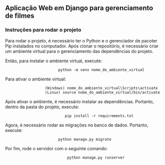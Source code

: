 ## Aplicação Web em Django para gerenciamento de filmes

### Instruções para rodar o projeto
 
 Para rodar o projeto, é necessário ter o Python e o gerenciador de pacoter Pip instalados no computador. Após clonar o repositório, é necessário criar um ambiente virtual para o gerenciamento das dependências do projeto.

 Então, para instalar o ambiente virtual, execute: 
 
					    	python -m venv nome_do_ambiente_virtual
	
Para ativar o ambiente virtual:

					  (Windows) nome_do_ambiente_virtual\Scripts\activate
					  (Linux) source nome_do_ambiente_virtual/bin/activate
					
Após ativar o ambiente, é necessário instalar as dependências. Portanto, dentro da pasta do projeto, execute:
	
					    	   pip install -r requirements.txt
								
Agora, é necessário rodar as migrações no banco de dados. Portanto, execute:
	
						  	python manage.py migrate
							
Por fim, rode o servidor com o seguinte comando:
	
						        python manage.py runserver
